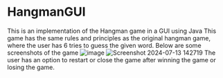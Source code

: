 # HangmanGUI
This is an implementation of the Hangman game in a GUI using Java
This game has the same rules and principles as the original hangman game, where the user has 6 tries to guess the given word.
Below are some screenshots of the game
![image](https://github.com/user-attachments/assets/dbd1e4de-0cac-4212-be9f-2762e5ee8305)
![Screenshot 2024-07-13 142719](https://github.com/user-attachments/assets/c0503c60-522a-4e62-9ee6-b0951a7b4ff4)
The user has an option to restart or close the game after winning the game or losing the game.
